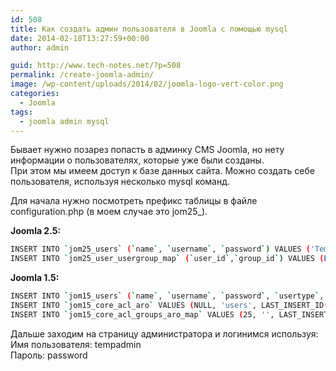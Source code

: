```yaml
---
id: 508
title: Как создать админ пользователя в Joomla с помощью mysql
date: 2014-02-18T13:27:59+00:00
author: admin

guid: http://www.tech-notes.net/?p=508
permalink: /create-joomla-admin/
image: /wp-content/uploads/2014/02/joomla-logo-vert-color.png
categories:
  - Joomla
tags:
  - joomla admin mysql
---
```

Бывает нужно позарез попасть в админку CMS Joomla, но нету информации о пользователях, которые уже были созданы.  
При этом мы имеем доступ к базе данных сайта. Можно создать себе пользователя, используя несколько mysql команд.

Для начала нужно посмотреть префикс таблицы в файле configuration.php (в моем случае это jom25_).

**Joomla 2.5:**

```bash
INSERT INTO `jom25_users` (`name`, `username`, `password`) VALUES ('TempAdmin', 'tempadmin', md5('password'));
INSERT INTO `jom25_user_usergroup_map` (`user_id`,`group_id`) VALUES (LAST_INSERT_ID(),'8');
```


**Joomla 1.5:**

```bash
INSERT INTO `jom15_users` (`name`, `username`, `password`, `usertype`, `gid`) VALUES ('TempAdmin', 'tempadmin', md5('password'), 'Super Administrator', 25);
INSERT INTO `jom15_core_acl_aro` VALUES (NULL, 'users', LAST_INSERT_ID(), 0, 'TempAdmin', 0);
INSERT INTO `jom15_core_acl_groups_aro_map` VALUES (25, '', LAST_INSERT_ID());
```


Дальше заходим на страницу администратора и логинимся используя:  
Имя пользователя: tempadmin  
Пароль: password
